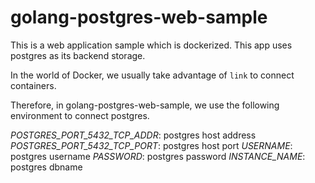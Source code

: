 # golang-postgres-web-sample

This is a web application sample which is dockerized. This app uses postgres as its backend storage.

In the world of Docker, we usually take advantage of `link` to connect containers.

Therefore, in golang-postgres-web-sample, we use the following environment to connect postgres.

*POSTGRES_PORT_5432_TCP_ADDR*: postgres host address
*POSTGRES_PORT_5432_TCP_PORT*: postgres host port
*USERNAME*: postgres username
*PASSWORD*: postgres password
*INSTANCE_NAME*: postgres dbname


